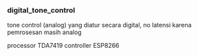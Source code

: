 ### digital_tone_control
tone control (analog) yang diatur secara digital, no latensi karena pemrosesan masih analog

processor TDA7419
controller ESP8266
